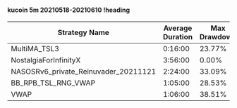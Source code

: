 #### kucoin 5m 20210518-20210610 !heading
| Strategy Name                        | Average Duration | Max Drawdown | Profit Mean | Profit Sum | Profit Total | Trade Count | Win Rate |
| ------------------------------------ | ---------------- | ------------ | ----------- | ---------- | ------------ | ----------- | -------- |
| MultiMA_TSL3                         | 0:16:00          | 23.77%       | -9.66%      | -3508.00%  | -869.00%     | 363         | 60.33%   |
| NostalgiaForInfinityX                | 3:56:00          | 0.00%        | 281.90%     | 42849.00%  | 7656.00%     | 152         | 100.00%  |
| NASOSRv6_private_Reinuvader_20211121 | 2:24:00          | 33.09%       | 122.51%     | 38713.00%  | 8290.00%     | 316         | 81.65%   |
| BB_RPB_TSL_RNG_VWAP                  | 1:05:00          | 28.53%       | 124.58%     | 52073.00%  | 15904.00%    | 418         | 74.64%   |
| VWAP                                 | 1:06:00          | 38.51%       | 34.31%      | 13657.00%  | 2198.00%     | 398         | 66.83%   |